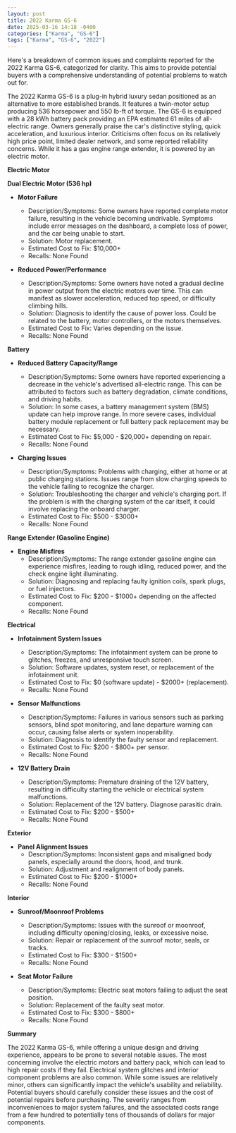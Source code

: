 ```yaml
---
layout: post
title: 2022 Karma GS-6
date: 2025-03-16 14:18 -0400
categories: ["Karma", "GS-6"]
tags: ["Karma", "GS-6", "2022"]
---
```

Here's a breakdown of common issues and complaints reported for the 2022 Karma GS-6, categorized for clarity. This aims to provide potential buyers with a comprehensive understanding of potential problems to watch out for.

The 2022 Karma GS-6 is a plug-in hybrid luxury sedan positioned as an alternative to more established brands. It features a twin-motor setup producing 536 horsepower and 550 lb-ft of torque. The GS-6 is equipped with a 28 kWh battery pack providing an EPA estimated 61 miles of all-electric range. Owners generally praise the car's distinctive styling, quick acceleration, and luxurious interior. Criticisms often focus on its relatively high price point, limited dealer network, and some reported reliability concerns. While it has a gas engine range extender, it is powered by an electric motor.

**Electric Motor**

**Dual Electric Motor (536 hp)**
* **Motor Failure**
    * Description/Symptoms: Some owners have reported complete motor failure, resulting in the vehicle becoming undrivable. Symptoms include error messages on the dashboard, a complete loss of power, and the car being unable to start.
    * Solution: Motor replacement.
    * Estimated Cost to Fix: $10,000+
    * Recalls: None Found

* **Reduced Power/Performance**
    * Description/Symptoms: Some owners have noted a gradual decline in power output from the electric motors over time. This can manifest as slower acceleration, reduced top speed, or difficulty climbing hills.
    * Solution: Diagnosis to identify the cause of power loss. Could be related to the battery, motor controllers, or the motors themselves.
    * Estimated Cost to Fix: Varies depending on the issue.
    * Recalls: None Found

**Battery**

* **Reduced Battery Capacity/Range**
    * Description/Symptoms: Some owners have reported experiencing a decrease in the vehicle's advertised all-electric range. This can be attributed to factors such as battery degradation, climate conditions, and driving habits.
    * Solution: In some cases, a battery management system (BMS) update can help improve range. In more severe cases, individual battery module replacement or full battery pack replacement may be necessary.
    * Estimated Cost to Fix: $5,000 - $20,000+ depending on repair.
    * Recalls: None Found

* **Charging Issues**
    * Description/Symptoms: Problems with charging, either at home or at public charging stations. Issues range from slow charging speeds to the vehicle failing to recognize the charger.
    * Solution: Troubleshooting the charger and vehicle's charging port. If the problem is with the charging system of the car itself, it could involve replacing the onboard charger.
    * Estimated Cost to Fix: $500 - $3000+
    * Recalls: None Found

**Range Extender (Gasoline Engine)**

* **Engine Misfires**
    * Description/Symptoms: The range extender gasoline engine can experience misfires, leading to rough idling, reduced power, and the check engine light illuminating.
    * Solution: Diagnosing and replacing faulty ignition coils, spark plugs, or fuel injectors.
    * Estimated Cost to Fix: $200 - $1000+ depending on the affected component.
    * Recalls: None Found

**Electrical**

* **Infotainment System Issues**
    * Description/Symptoms: The infotainment system can be prone to glitches, freezes, and unresponsive touch screen.
    * Solution: Software updates, system reset, or replacement of the infotainment unit.
    * Estimated Cost to Fix: $0 (software update) - $2000+ (replacement).
    * Recalls: None Found

* **Sensor Malfunctions**
    * Description/Symptoms: Failures in various sensors such as parking sensors, blind spot monitoring, and lane departure warning can occur, causing false alerts or system inoperability.
    * Solution: Diagnosis to identify the faulty sensor and replacement.
    * Estimated Cost to Fix: $200 - $800+ per sensor.
    * Recalls: None Found

* **12V Battery Drain**
     * Description/Symptoms: Premature draining of the 12V battery, resulting in difficulty starting the vehicle or electrical system malfunctions.
     * Solution: Replacement of the 12V battery. Diagnose parasitic drain.
     * Estimated Cost to Fix: $200 - $500+
     * Recalls: None Found

**Exterior**

* **Panel Alignment Issues**
    * Description/Symptoms: Inconsistent gaps and misaligned body panels, especially around the doors, hood, and trunk.
    * Solution: Adjustment and realignment of body panels.
    * Estimated Cost to Fix: $200 - $1000+
    * Recalls: None Found

**Interior**

* **Sunroof/Moonroof Problems**
    * Description/Symptoms: Issues with the sunroof or moonroof, including difficulty opening/closing, leaks, or excessive noise.
    * Solution: Repair or replacement of the sunroof motor, seals, or tracks.
    * Estimated Cost to Fix: $300 - $1500+
    * Recalls: None Found

* **Seat Motor Failure**
    * Description/Symptoms: Electric seat motors failing to adjust the seat position.
    * Solution: Replacement of the faulty seat motor.
    * Estimated Cost to Fix: $300 - $800+
    * Recalls: None Found

**Summary**

The 2022 Karma GS-6, while offering a unique design and driving experience, appears to be prone to several notable issues. The most concerning involve the electric motors and battery pack, which can lead to high repair costs if they fail. Electrical system glitches and interior component problems are also common. While some issues are relatively minor, others can significantly impact the vehicle's usability and reliability. Potential buyers should carefully consider these issues and the cost of potential repairs before purchasing. The severity ranges from inconveniences to major system failures, and the associated costs range from a few hundred to potentially tens of thousands of dollars for major components.

